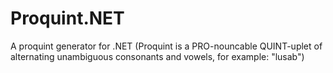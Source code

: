 # Proquint.NET
A proquint generator for .NET (Proquint is a PRO-nouncable QUINT-uplet of alternating unambiguous consonants and vowels, for example: "lusab")
